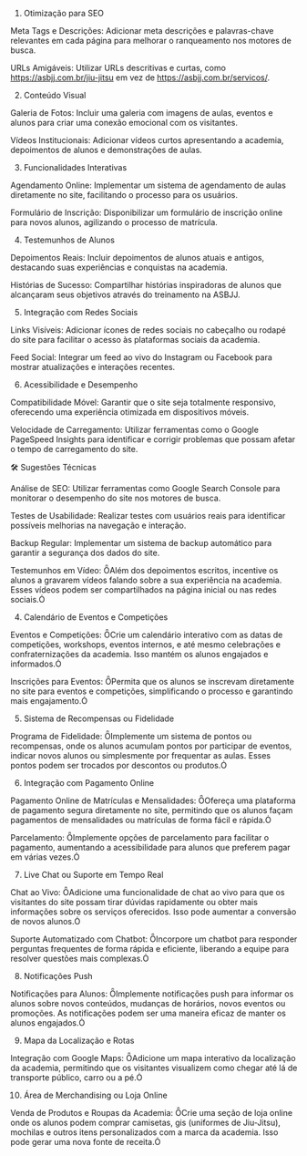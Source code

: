 1. Otimização para SEO

Meta Tags e Descrições: Adicionar meta descrições e palavras-chave relevantes em cada página para melhorar o ranqueamento nos motores de busca.

URLs Amigáveis: Utilizar URLs descritivas e curtas, como https://asbjj.com.br/jiu-jitsu em vez de https://asbjj.com.br/servicos/.

2. Conteúdo Visual

Galeria de Fotos: Incluir uma galeria com imagens de aulas, eventos e alunos para criar uma conexão emocional com os visitantes.

Vídeos Institucionais: Adicionar vídeos curtos apresentando a academia, depoimentos de alunos e demonstrações de aulas.

3. Funcionalidades Interativas

Agendamento Online: Implementar um sistema de agendamento de aulas diretamente no site, facilitando o processo para os usuários.

Formulário de Inscrição: Disponibilizar um formulário de inscrição online para novos alunos, agilizando o processo de matrícula.

4. Testemunhos de Alunos

Depoimentos Reais: Incluir depoimentos de alunos atuais e antigos, destacando suas experiências e conquistas na academia.

Histórias de Sucesso: Compartilhar histórias inspiradoras de alunos que alcançaram seus objetivos através do treinamento na ASBJJ.

5. Integração com Redes Sociais

Links Visíveis: Adicionar ícones de redes sociais no cabeçalho ou rodapé do site para facilitar o acesso às plataformas sociais da academia.

Feed Social: Integrar um feed ao vivo do Instagram ou Facebook para mostrar atualizações e interações recentes.

6. Acessibilidade e Desempenho

Compatibilidade Móvel: Garantir que o site seja totalmente responsivo, oferecendo uma experiência otimizada em dispositivos móveis.

Velocidade de Carregamento: Utilizar ferramentas como o Google PageSpeed Insights para identificar e corrigir problemas que possam afetar o tempo de carregamento do site.

🛠️ Sugestões Técnicas

Análise de SEO: Utilizar ferramentas como Google Search Console para monitorar o desempenho do site nos motores de busca.

Testes de Usabilidade: Realizar testes com usuários reais para identificar possíveis melhorias na navegação e interação.

Backup Regular: Implementar um sistema de backup automático para garantir a segurança dos dados do site.

Testemunhos em Vídeo: Além dos depoimentos escritos, incentive os alunos a gravarem vídeos falando sobre a sua experiência na academia. Esses vídeos podem ser compartilhados na página inicial ou nas redes sociais.

4. Calendário de Eventos e Competições

Eventos e Competições: Crie um calendário interativo com as datas de competições, workshops, eventos internos, e até mesmo celebrações e confraternizações da academia. Isso mantém os alunos engajados e informados.

Inscrições para Eventos: Permita que os alunos se inscrevam diretamente no site para eventos e competições, simplificando o processo e garantindo mais engajamento.

5. Sistema de Recompensas ou Fidelidade

Programa de Fidelidade: Implemente um sistema de pontos ou recompensas, onde os alunos acumulam pontos por participar de eventos, indicar novos alunos ou simplesmente por frequentar as aulas. Esses pontos podem ser trocados por descontos ou produtos.

6. Integração com Pagamento Online

Pagamento Online de Matrículas e Mensalidades: Ofereça uma plataforma de pagamento segura diretamente no site, permitindo que os alunos façam pagamentos de mensalidades ou matrículas de forma fácil e rápida.

Parcelamento: Implemente opções de parcelamento para facilitar o pagamento, aumentando a acessibilidade para alunos que preferem pagar em várias vezes.

7. Live Chat ou Suporte em Tempo Real

Chat ao Vivo: Adicione uma funcionalidade de chat ao vivo para que os visitantes do site possam tirar dúvidas rapidamente ou obter mais informações sobre os serviços oferecidos. Isso pode aumentar a conversão de novos alunos.

Suporte Automatizado com Chatbot: Incorpore um chatbot para responder perguntas frequentes de forma rápida e eficiente, liberando a equipe para resolver questões mais complexas.

8. Notificações Push

Notificações para Alunos: Implemente notificações push para informar os alunos sobre novos conteúdos, mudanças de horários, novos eventos ou promoções. As notificações podem ser uma maneira eficaz de manter os alunos engajados.

9. Mapa da Localização e Rotas

Integração com Google Maps: Adicione um mapa interativo da localização da academia, permitindo que os visitantes visualizem como chegar até lá de transporte público, carro ou a pé.

10. Área de Merchandising ou Loja Online

Venda de Produtos e Roupas da Academia: Crie uma seção de loja online onde os alunos podem comprar camisetas, gis (uniformes de Jiu-Jitsu), mochilas e outros itens personalizados com a marca da academia. Isso pode gerar uma nova fonte de receita.